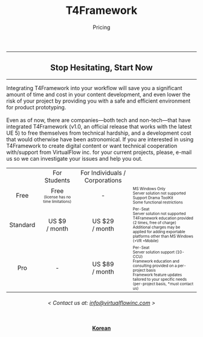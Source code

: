 ﻿---
layout: page
title: T4Framework
subtitle: Pricing
---
<style>
    .embed-container {
        position: relative;
        padding-bottom: 56.25%;
        height: 0;
        overflow: hidden;
        max-width: 100%;
    }

    .embed-container iframe, .embed-container object, .embed-container embed {
        position: absolute;
		top: 1%;
		down: 1%;
        left: 0%;
        width: 100%;
        height: 100%;
    }
</style>
<hr />
<center><h2>Stop Hesitating, Start Now</h2></center>
<hr />
Integrating T4Framework into your workflow will save you a significant amount of time and cost in your content development, and even lower the risk of your project by providing you with a safe and efficient environment for product prototyping.<br /><br />
Even as of now, there are companies—both tech and non-tech—that have integrated T4Framework (v1.0, an official release that works with the latest UE 5) to free themselves from technical hardship, and a development cost that would otherwise have been astronomical.
If you are interested in using T4Framework to create digital content or want technical cooperation with/support from VirtualFlow inc. for your current projects, please, e-mail us so we can investigate your issues and help you out.<br />

<table width="100%">
<tr>
<td></td>
<td><center>For Students</center></td>
<td><center>For Individuals / Corporations</center></td>
<td></td>
</tr>
<tr>
<td><center>Free</center></td>
<td><center>Free<br /><font size=1>(license has no time limitations)</font></center></td>
<td><center>-</center></td>
<td><font size=1>MS Windows Only<br />
Server solution not supported<br />
Support Drama ToolKit<br />
Some functional restrictions</font>
</td>
</tr>
<tr>
<td><center>Standard</center></td>
<td><center>US $9<br />/ month</center></td>
<td><center>US $29<br />/ month</center></td>
<td><font size=1>Per-Seat<br />
Server solution not supported<br />
T4Framework education provided (2 times, free of charge)<br />
Additional charges may be applied for adding exportable platforms other than MS Windows (+VR +Mobile)</font>
</td>
</tr>
<tr>
<td><center>Pro</center></td>
<td><center>-</center></td>
<td><center>US $89<br />/ month</center></td>
<td><font size=1>Per-Seat<br />
Server solution support (10-CCU)<br />
Framework education and consulting provided on a per-project basis<br />
Framework feature updates tailored to your specific needs (per-project basis, *must contact us)</font>
</td>
</tr>
</table>
<center><h6>< Contact us at: <a href="mailto:info@virtualflowinc.com">info@virtualflowinc.com</a> ></h6></center>
<center><br /><a href="https://t4framework.com/Pricing_kr/"><b>Korean</b></a></center>
